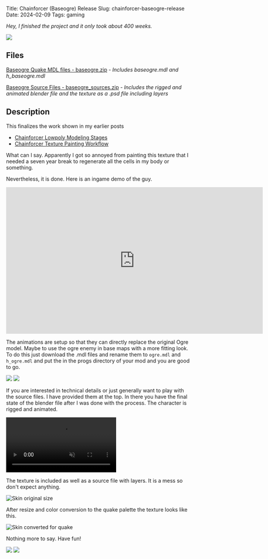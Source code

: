 Title: Chainforcer (Baseogre) Release
Slug: chainforcer-baseogre-release
Date: 2024-02-09
Tags: gaming

*Hey, I finished the project and it only took about 400 weeks.*

<img src="{static}/images/baseogre_release/cut.png" style="max-height:500px" />

## Files

[Baseogre Quake MDL files - baseogre.zip]({static}/images/baseogre_release/baseogre.zip) - *Includes baseogre.mdl and h_baseogre.mdl*

[Baseogre Source Files - baseogre_sources.zip]({static}/images/baseogre_release/baseogre_sources.zip) - *Includes the rigged and animated blender file and the texture as a .psd file including layers*

## Description

This finalizes the work shown in my earlier posts 

- [Chainforcer Lowpoly Modeling Stages]({filename}/projects/modprog.md) 
- [Chainforcer Texture Painting Workflow]({filename}/projects/texworkflow.md)

What can I say. Apparently I got so annoyed from painting this texture that I needed a seven year break to regenerate all the cells in my body or something.

Nevertheless, it is done. Here is an ingame demo of the guy.

<iframe width="700" height="400" src="https://www.youtube.com/embed/UVERBoYa40g" frameborder="0" allowfullscreen></iframe>

The animations are setup so that they can directly replace the original Ogre model. Maybe to use the ogre enemy in base maps with a more fitting look. To do this just download the .mdl files and rename them to `ogre.mdl` and `h_ogre.mdl` and put the in the progs directory of your mod and you are good to go.

<img src="{static}/images/baseogre_release/front.png" style="max-height:500px" />
<img src="{static}/images/baseogre_release/back.png" style="max-height:500px" />

If you are interested in technical details or just generally want to play with the source files. I have provided them at the top. In there you have the final state of the blender file after I was done with the process. The character is rigged and animated. 

<video controls playsinline autoplay muted loop preload="auto" style="max-height:500px">
  <source src="{static}/images/baseogre_release/rigged.webm" type="video/webm" />
</video>

The texture is included as well as a source file with layers. It is a mess so don't expect anything.

![Skin original size]({static}/images/baseogre_release/skin512.png)

After resize and color conversion to the quake palette the texture looks like this.

![Skin converted for quake]({static}/images/baseogre_release/skin256_paletted_bayer_16.png)

Nothing more to say. Have fun!

<img src="{static}/images/baseogre_release/leatherface.png"  style="max-height:600px" />
<img src="{static}/images/baseogre_release/muzzleflash.png" style="max-height:500px" />

